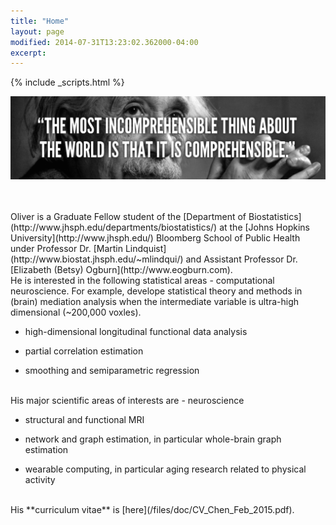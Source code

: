 ```yaml
---
title: "Home"
layout: page
modified: 2014-07-31T13:23:02.362000-04:00
excerpt: 
---
```

{% include _scripts.html %}

![x](/images/Einstein.jpg)

<br />
<br />
Oliver is a Graduate Fellow student of the [Department of Biostatistics](http://www.jhsph.edu/departments/biostatistics/) at the [Johns Hopkins University](http://www.jhsph.edu/) Bloomberg School of Public Health under Professor Dr. [Martin Lindquist](http://www.biostat.jhsph.edu/~mlindqui/) and Assistant Professor Dr. [Elizabeth (Betsy) Ogburn](http://www.eogburn.com).

<br />
He is interested in the following statistical areas
- computational neuroscience. For example, develope statistical theory and methods in (brain) mediation analysis when the intermediate variable is ultra-high dimensional (~200,000 voxles).

- high-dimensional longitudinal functional data analysis

- partial correlation estimation

- smoothing and semiparametric regression

<br />
His major scientific areas of interests are
- neuroscience

- structural and functional MRI

- network and graph estimation, in particular whole-brain graph estimation

- wearable computing, in particular aging research related to physical activity



<br />
His **curriculum vitae** is [here](/files/doc/CV_Chen_Feb_2015.pdf).